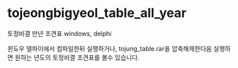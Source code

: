 # tojeongbigyeol_table_all_year
토정비결 만년 조견표
windows, delphi

윈도우 델파이에서 컴파일한뒤 실행하거나, tojung_table.rar을 압축해제한다음 실행하면 원하는 년도의 토정비결 조견표를 볼수 있습니다.

